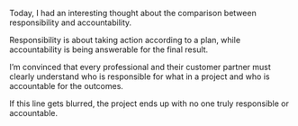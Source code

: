 Today, I had an interesting thought about the comparison between responsibility and accountability.

Responsibility is about taking action according to a plan, while accountability is being answerable for the final result.

I’m convinced that every professional and their customer partner must clearly understand who is responsible for what in a project and who is accountable for the outcomes. 

If this line gets blurred, the project ends up with no one truly responsible or accountable.
